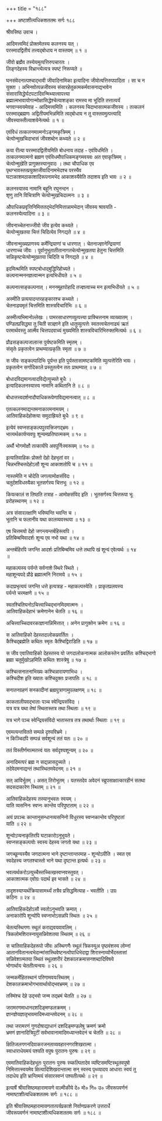 +++
title = "१८८"

+++
अष्टाशीत्यधिकशततमः सर्गः १८८  
  
श्रीवसिष्ठ उवाच ।  
  
आदिमत्त्वमिदं प्रोक्तमेतस्य कलनस्य यत् ।  
परस्मादद्वितीयं तत्त्वद्बोधाय न वास्तवम् ॥ १ ॥  
  
जीवो ब्रह्मैव तस्येयमुत्पत्तिरुपचारतः ।  
लिङ्गदेहस्य विभ्रान्त्येत्यत्र स्पष्टं निरूप्यते ॥  
  
घनसंवेदनात्पश्चाद्भावी जीवादिनामिका इत्यादिना जीवोत्पत्तिरुपपादिता । सा च न   
युक्ता । अभिनवोत्पन्नजीवस्य संसारहेतुकामकर्मवासनाद्यभावेन   
संसारासिद्धेर्घटपटादिवन्मिथ्यात्वापत्त्या   
ब्रह्मात्मभावायोगान्मोक्षासिद्धेश्चेत्याशङ्का रामस्य मा भूदिति तत्तात्पर्यं   
भगवान्स्वयमेवाह - आदिमत्त्वमिति । कलनस्य चिदाभासात्मकजीवस्य । तत्कलनं   
परस्माद्ब्रह्मणः अद्वितीयमभिन्नमिति त्वद्बोधाय न तु वास्तवमुत्पत्त्यादि   
जीवस्यास्तीत्याशयेनेत्यर्थः ॥ १ ॥  
  
एवंविधं तत्कलनमात्मनोऽङ्गमकृत्रिमम् ।  
चेत्योन्मुखचिदाभासं जीवशब्देन कथ्यते ॥ २ ॥  
  
कया रीत्या परस्मादद्वितीयमिति बोधनाय तदाह - एवंविधमिति ।   
तत्कलनमात्मनो ब्रह्मण एवंविधमौपाधिकमङ्गमवयवः अत एवाकृत्रिमम् ।   
चेत्योन्मुखेति प्रागुक्तस्यानुवादः । तथा चौपाधिक एव   
पृथग्भावस्तत्प्रयुक्तजीवादिनामभेदश्च परस्यैव   
घटाकाशमठाकाशादिरूपनामभेद आकाशस्यैवेति तदाशय इति भावः ॥ २ ॥  
  
कलनस्यास्य नामानि बहूनि रघुनन्दन ।  
शृणु तानि विचित्राणि चेत्योन्मुखचिदात्मनः ॥ ३ ॥  
  
औपाधिकप्रवृत्तिनिमित्ततद्भेदनिमित्तान्नामभेदान् जीवस्य श्रावयति -   
कलनस्येत्यादिना ॥ ३ ॥  
  
जीवनाच्चेतनाज्जीवो जीव इत्येव कथ्यते ।  
चेत्योन्मुखतया चित्तं चिदित्येव निगद्यते ॥ ४ ॥  
  
जीवनान्मुख्यप्राणस्य कर्मेन्द्रियाणां च धारणात् । चेतनाज्ज्ञानेन्द्रियाणां   
धारणाच्च जीवः । पूर्वानुभूतातीतानागतचेत्योन्मुखतया हेतुना चित्तमिति   
सन्निकृष्टचेत्योन्मुखतया चिदिति च निगद्यते ॥ ४ ॥  
  
इदमित्थमिति स्पष्टबोधाद्बुद्धिरिहोच्यते ।  
कल्पनान्मननज्ञत्वान्मन इत्यभिधीयते ॥ ५ ॥  
  
कल्पनात्सङ्कल्पनात् । मननमूहापोहादि तज्ज्ञत्वाच्च मन इत्यभिधीयते ॥ ५ ॥  
  
अस्मीति प्रत्ययादन्तरहङ्कारश्च कथ्यते ।  
चेतनाढ्यमृतं चित्तमिति शास्त्रविचारिभिः ॥ ६ ॥  
  
अस्मीत्यभिमानोल्लेखः । पामरसाधारणव्युत्पत्त्या प्राक्चित्तनाम व्याख्यातम् ।   
पण्डितप्रसिद्ध्या तु चिती सञ्ज्ञाने इति धातुव्युत्पत्तेः स्वतत्त्वचेतनाढ्यं ऋतं   
परमार्थवस्तु आत्मैव चित्तपदवाच्यं मुख्यमिति शास्त्रविचारिभिरुक्तमित्यर्थः ॥ ६ ॥  
  
प्रौढसङ्कल्पजालात्स पुर्यष्टकमिति स्मृतम् ।  
संसृतेः प्रकृतत्वेन प्राथम्यात्प्रकृतिः स्मृता ॥ ७ ॥  
  
स जीवः सङ्कल्पादिभिः पूर्यन्त इति पुर्यस्तासामष्टकमिति व्युत्पत्तेरिति भावः ।   
प्रकृतत्वेन सर्गादिकाले प्रस्तुतत्वेन ततः प्राथम्यात् ॥ ७ ॥  
  
बोधादविद्यमानत्वादविद्येत्युच्यते बुधैः ।  
इत्यादिकलनस्यास्य नामानि कथितानि ते ॥ ८ ॥  
  
बोधात्तत्त्वदर्शनादौपाधिकरूपेणाविद्यमानत्वात् ॥ ८ ॥  
  
एतत्कलनमाद्यन्तमनाकारमनामयम् ।  
आतिवाहिकदेहोक्त्या समुदाह्रियते बुधैः ॥ ९ ॥  
  
इत्येवं स्वप्नसङ्कल्पपुरवत्त्रिजगद्भ्रमः ।  
भात्यर्थकार्यप्यवपुः शून्यमप्रतिघात्मकम् ॥ १० ॥  
  
अर्थौ भोगमोक्षौ तत्कार्यपि अवपुर्निःस्वरूपम् ॥ १० ॥  
  
इत्यातिवाहिकः प्रोक्तो देहो देहभृतां वर ।  
चिन्नभश्चित्तदेहोऽसौ शून्य आकाशतोपि च ॥ ११ ॥  
  
नास्तमेति न चोदेति जगत्यामोक्षसंविदः ।  
चतुर्दशविधस्यैका भूतसर्गस्य चित्तभूः ॥ १२ ॥  
  
कियत्कालं स तिष्ठति तत्राह - आमोक्षसंविद इति । भूतसर्गस्य चित्तरूपा भूः   
प्ररोहस्थानम् ॥ १२ ॥  
  
अत्र संसारलक्षाणि भविष्यन्ति भवन्ति च ।  
भूतानि च फलानीव यथा कालव्यवस्थया ॥ १३ ॥  
  
एष चित्तमयो देहो जगन्त्यन्तर्बहिस्त्वपि ।  
प्रतिबिम्बमिवादर्शः शून्य एव नभो यथा ॥ १४ ॥  
  
अन्तर्बहिरपि जगन्ति आदर्शः प्रतिबिम्बमिव धत्ते तथापि खं शून्यं एवेत्यर्थः ॥ १४   
॥  
  
महाकल्पस्य पर्यन्ते सर्वनाशे स्थिरे स्थिते ।  
महाशून्यपदे प्रौढे ब्रह्मात्मनि निरामये ॥ १५ ॥  
  
कदाप्रभृत्ययं जगन्ति धत्ते इत्यत्राह - महाकल्पस्येति । प्राकृतप्रलयस्य   
पर्यन्ते चरमक्षणे ॥ १५ ॥  
  
स्वतश्चितिघनोऽचित्त्वाच्चिद्भानमिदमात्मनः ।  
आतिवाहिकदेहाभं क्रमेणानेन चेतति ॥ १६ ॥  
  
अचित्त्वाच्चिदावरकाज्ञानान्निमित्तात् । अनेन प्रागुक्तेन क्रमेण ॥ १६ ॥  
  
स आतिवाहिको देहस्तदालोकप्रवर्तितः ।  
कैश्चिद्ब्रह्मेति कथितः स्मृतः कैश्चिद्विराडिति ॥ १७ ॥  
  
स जीव एवातिवाहिको देहस्तस्य यो जगदालोकनात्मक आलोकस्तेन प्रवर्तितः कश्चिद्भागो   
ब्रह्मा चतुर्मुखोऽहमिति कथितः शास्त्रेषु ॥ १७ ॥  
  
कश्चित्सनातनाभिख्यः कश्चिन्नारायणाभिधः ।  
कश्चिदीश इति ख्यातः कश्चिदुक्तः प्रजापतिः ॥ १८ ॥  
  
सनातनग्रहणं सनकादीनां ब्रह्मपुत्राणामुपलक्षणम् ॥ १८ ॥  
  
काकतालीयवद्भाताः पञ्च स्वेन्द्रियसंविदः ।  
यत्र यत्र यथा तेषां स्थितास्तत्र तथा स्थिताः ॥ १९ ॥  
  
यत्र भागे पञ्च स्वेन्द्रियसंविदो भातास्तत्र तत्र तथार्थाः स्थिताः ॥ १९ ॥  
  
एवमत्यन्तवितते सम्पन्ने दृश्यविभ्रमे ।  
न किञ्चिदपि सम्पन्नं सर्वशून्यं ततं यतः ॥ २० ॥  
  
ततं विस्तीर्णमात्मतत्त्वं यतः सर्वदृश्यशून्यम् ॥ २० ॥  
  
अनादिमत्परं ब्रह्म न सद्यन्नासदुच्यते ।  
तदेवेदमनाद्यन्तं तथास्थितमवेदनम् ॥ २१ ॥  
  
सत् आविर्भूतम् । असत् तिरोभूतम् । यतस्तदेव अवेदनं स्व्रूपसाक्षात्कारहीनं सतथा   
सदसदाकारेण स्थितम् ॥ २१ ॥  
  
आतिवाहिकदेहस्य तस्यानुभवतः स्वयम् ।  
याति व्यसनिनः स्वप्नः कान्तेव परिपुष्टताम् ॥ २२ ॥  
  
अयं प्रपञ्चः कान्तानुसन्धानव्यसनिनो विधुरस्य स्वप्नकान्तेव परिपुष्टतां   
याति ॥ २२ ॥  
  
शून्योऽप्यनाकृतिरपि घटाकारोऽनुभूयते ।  
स्वप्नसङ्कल्पयोः स्वस्य देहस्य जगतो यथा ॥ २३ ॥  
  
जगच्छून्यस्यैव जगदात्मना भाने दृष्टान्तान्तरमाह - शून्योऽपीति । स्वत एव   
स्वदेहस्य जगतश्चास्तो भाने यथा दृष्टान्त इत्यर्थः ॥ २३ ॥  
  
भवत्यर्थकरोऽत्युच्चैस्तच्चित्खस्वप्नवस्तुवत् ।  
आकाशात्मक एवोग्रः पदार्थ इव भासते ॥ २४ ॥  
  
तादृशस्याप्यर्थक्रियासामर्थ्यं तत्रैव प्रसिद्धमित्याह - भवतीति । उग्रः   
कठिनः ॥ २४ ॥  
  
आतिवाहिकदेहोऽसौ स्वतोऽनुभवति क्रमात् ।  
अनाकारोपि शून्योपि स्वप्नाभोऽसन्नपि स्थितः ॥ २५ ॥  
  
चेतत्यस्थिगणः स्थूलं कराद्यवयवावलिम् ।  
त्रिकलोमशिरास्नायुसन्निवेशतया स्थितम् ॥ २६ ॥  
  
स चातिवाहिकदेहरूपो जीवः अस्थिगणैः स्थूलं त्रिकस्युअ पृष्ठवंशस्य लोम्नां   
आतानवितानत्वभेदान्मांसास्थिवेष्टनत्वोपाधिभेदाद्वा शिरास्नाय्वोर्भेदस्तासां   
सन्निवेशात्मतया स्थितं स्थूलशरीरं देशकालक्रमासनशब्दादिविषये   
भोगार्थाय चेततीत्यन्वयः ॥ २६ ॥  
  
जन्मकर्मेहितस्थानं परिणामवयःस्थितम् ।  
देशकालक्रमाभोगभावार्थायोद्भवभ्रमम् ॥ २७ ॥  
  
तस्मिंश्च देहे उद्भवो जन्म तद्भ्रमं चेतति ॥ २७ ॥  
  
जरामरणमाधानदशदिङ्मण्डलक्रमम् ।  
ज्ञानज्ञेयज्ञातृभावमादिमध्यान्तवेदनम् ॥ २८ ॥  
  
तथा जरामरणं गुणदोषाद्याधानं दशदिङ्मण्डलेषु क्रमणं क्रमो   
भ्रमणं ज्ञानादित्रिपुटीं सर्वभावानामादिमध्यान्तवेदनं च चेतति ॥ २८ ॥  
  
क्षितिजलगगनदिवाकरजनताव्यवहारनगरशिखरात्मा ।  
स्वाधाराधेयमयं पश्यति वपुषः पुरातनः पुरुषः ॥ २९ ॥  
  
एवमातिवाहिकदेहभूतः पुरातनः पुरुषः स्व्कल्पितादेव व्यष्टिसमष्टिस्थूलवपुषो   
निमित्तात्स्वयमेव क्षित्यादिशिखरान्तात्मा सन् स्वस्य पृथ्व्यादय आधाराः स्वयं तु   
तदाधेय इति भ्रान्तिमयं संसारस्वप्नं पश्यतीत्यर्थः ॥ २९ ॥  
  
इत्यार्षे श्रीवासिष्ठमहारामायणे वाल्मीकीये दे० मो० नि० उ० जीवरूपवर्णनं   
नामाष्टाशीत्यधिकशततमः सर्गः ॥ १८८ ॥  
  
इति श्रीवासिष्ठमहारामायणतात्पर्यप्रकाशे निर्वाणप्रकरणे उत्तरार्धे   
जीवरूपवर्णनं नामाष्टाशीत्यधिकशततमः सर्गः ॥ १८८ ॥  
  
